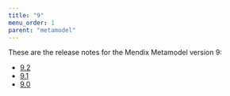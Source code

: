 ```yaml
---
title: "9"
menu_order: 1
parent: "metamodel" 
---
```


These are the release notes for the Mendix Metamodel version 9:

* [9.2](metamodel-9.2)
* [9.1](metamodel-9.1)
* [9.0](metamodel-9.0)
